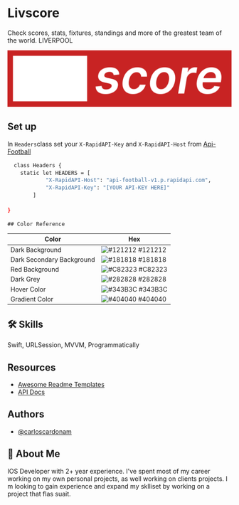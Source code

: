 
# Livscore

Check scores, stats, fixtures, standings and more of the greatest team of the world. LIVERPOOL


![Logo](https://raw.githubusercontent.com/CarlosCardonaM/Livscore1/develop/Livscore1/Resources/Assets.xcassets/applogo3.imageset/applogo3.png)


## Set up

In ```Headers```class set your ```X-RapidAPI-Key``` and ```X-RapidAPI-Host``` from [Api-Football](https://rapidapi.com/api-sports/api/api-football/)

```bash
  class Headers {
    static let HEADERS = [
            "X-RapidAPI-Host": "api-football-v1.p.rapidapi.com",
            "X-RapidAPI-Key": "[YOUR API-KEY HERE]"
        ]

}
```
    ## Color Reference

| Color             | Hex                                                                |
| ----------------- | ------------------------------------------------------------------ |
| Dark Background | ![#121212](https://via.placeholder.com/10/121212?text=+) #121212 |
| Dark Secondary Background | ![#181818](https://via.placeholder.com/10/181818?text=+) #181818 |
| Red Background | ![#C82323](https://via.placeholder.com/10/C82323?text=+) #C82323 |
| Dark Grey | ![#282828](https://via.placeholder.com/10/282828?text=+) #282828 |
| Hover Color | ![#343B3C](https://via.placeholder.com/10/343B3C?text=+) #343B3C |
| Gradient Color | ![#404040](https://via.placeholder.com/10/404040?text=+) #404040 |



## 🛠 Skills
Swift, URLSession, MVVM, Programmatically


## Resources

 - [Awesome Readme Templates](https://readme.so/es/editor)
 - [API Docs](https://www.api-football.com/documentation-v3#section/Introduction)


## Authors

- [@carloscardonam](https://github.com/CarlosCardonaM)


## 🚀 About Me
IOS Developer with 2+ year experience. I've spent most of my career working
on my own personal projects, as well working on clients projects. I m looking
to gain experience and expand my sklliset by working on a project that
flas suait.


